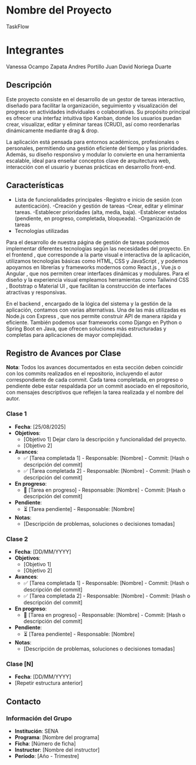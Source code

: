 # Nombre del Proyecto
TaskFlow

# Integrantes 
Vanessa Ocampo Zapata
Andres Portillo
Juan David Noriega Duarte

## Descripción
Este proyecto consiste en el desarrollo de un gestor de tareas interactivo, diseñado para facilitar la organización, seguimiento y visualización del progreso en actividades individuales o colaborativas. Su propósito principal es ofrecer una interfaz intuitiva tipo Kanban, donde los usuarios puedan crear, visualizar, editar y eliminar tareas (CRUD), así como reordenarlas dinámicamente mediante drag & drop.

La aplicación está pensada para entornos académicos, profesionales o personales, permitiendo una gestión eficiente del tiempo y las prioridades. Además, su diseño responsivo y modular lo convierte en una herramienta escalable, ideal para enseñar conceptos clave de arquitectura web, interacción con el usuario y buenas prácticas en desarrollo front-end.


## Características
- Lista de funcionalidades principales
-Registro e inicio de sesión (con autenticación).
-Creación y gestión de tareas
-Crear, editar y eliminar tareas.
-Establecer prioridades (alta, media, baja).
-Establecer estados (pendiente, en progreso, completada, bloqueada).
-Organización de tareas
- Tecnologías utilizadas

Para el desarrollo de nuestra página de gestión de tareas podemos implementar diferentes tecnologías según las necesidades del proyecto. En el frontend , que corresponde a la parte visual e interactiva de la aplicación, utilizamos tecnologías básicas como HTML, CSS y JavaScript , y podemos apoyarnos en librerías y frameworks modernos como React.js , Vue.js o Angular , que nos permiten crear interfaces dinámicas y modulares. Para el diseño y la experiencia visual empleamos herramientas como Tailwind CSS , Bootstrap o Material UI , que facilitan la construcción de interfaces atractivas y responsivas.

En el backend , encargado de la lógica del sistema y la gestión de la aplicación, contamos con varias alternativas. Una de las más utilizadas es Node.js con Express , que nos permite construir API de manera rápida y eficiente. También podemos usar frameworks como Django en Python o Spring Boot en Java, que ofrecen soluciones más estructuradas y completas para aplicaciones de mayor complejidad.

## Registro de Avances por Clase
**Nota**: Todos los avances documentados en esta sección deben coincidir con los commits realizados en el repositorio, incluyendo el autor correspondiente de cada commit. Cada tarea completada, en progreso o pendiente debe estar respaldada por un commit asociado en el repositorio, con mensajes descriptivos que reflejen la tarea realizada y el nombre del autor.

### Clase 1
- **Fecha**: [25/08/2025]
- **Objetivos**:
  - [Objetivo 1] Dejar claro la descripción y funcionalidad del proyecto.
  - [Objetivo 2]
- **Avances**:
  - ✅ [Tarea completada 1] - Responsable: [Nombre] - Commit: [Hash o descripción del commit]
  - ✅ [Tarea completada 2] - Responsable: [Nombre] - Commit: [Hash o descripción del commit]
- **En progreso**:
  - 🔄 [Tarea en progreso] - Responsable: [Nombre] - Commit: [Hash o descripción del commit]
- **Pendiente**:
  - ⏳ [Tarea pendiente] - Responsable: [Nombre]
- **Notas**:
  - [Descripción de problemas, soluciones o decisiones tomadas]

### Clase 2
- **Fecha**: [DD/MM/YYYY]
- **Objetivos**:
  - [Objetivo 1]
  - [Objetivo 2]
- **Avances**:
  - ✅ [Tarea completada 1] - Responsable: [Nombre] - Commit: [Hash o descripción del commit]
  - ✅ [Tarea completada 2] - Responsable: [Nombre] - Commit: [Hash o descripción del commit]
- **En progreso**:
  - 🔄 [Tarea en progreso] - Responsable: [Nombre] - Commit: [Hash o descripción del commit]
- **Pendiente**:
  - ⏳ [Tarea pendiente] - Responsable: [Nombre]
- **Notas**:
  - [Descripción de problemas, soluciones o decisiones tomadas]

### Clase [N]
- **Fecha**: [DD/MM/YYYY]
- [Repetir estructura anterior]

## Contacto
### Información del Grupo
- **Institución**: SENA
- **Programa**: [Nombre del programa]
- **Ficha**: [Número de ficha]
- **Instructor**: [Nombre del instructor]
- **Período**: [Año - Trimestre]